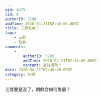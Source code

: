 ```yaml
---
aid: 4475
cid: 9
authorID: 2198
addTime: 2020-04-21T02:30:00.000Z
title: 三胖危矣？
tags:
    - 三胖
    - 危矣
comments:
    -
        authorID: 3793
        addTime: 2020-04-21T02:45:00.000Z
        content: 皇妹摄政？
date: 2020-04-21T02:45:00.000Z
category: 吐槽
---
```


三胖要是没了，朝鲜会如何发展？
